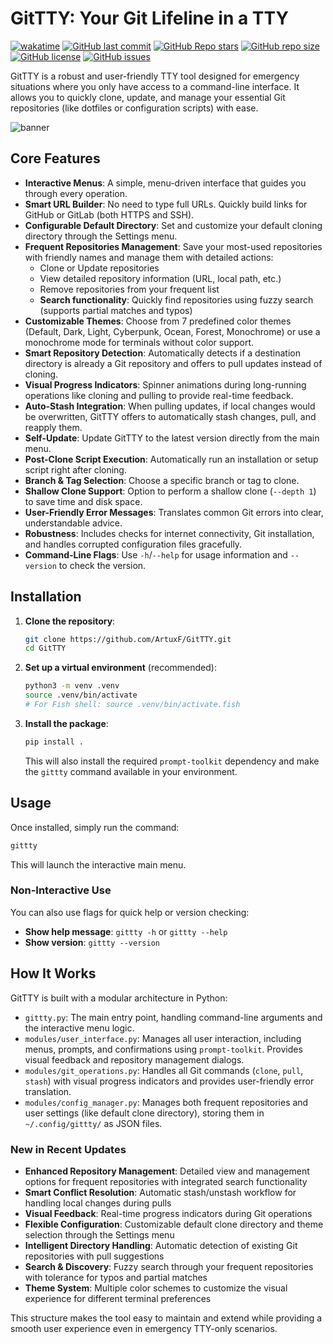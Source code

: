 # GitTTY: Your Git Lifeline in a TTY

[![wakatime](https://wakatime.com/badge/user/ce729308-d968-4fab-8b9a-eb4bdc3ddb80/project/7b8ee217-db76-4db7-b6b4-c3e50c886664.svg)](https://wakatime.com/badge/user/ce729308-d968-4fab-8b9a-eb4bdc3ddb80/project/7b8ee217-db76-4db7-b6b4-c3e50c886664)
[![GitHub last commit](https://img.shields.io/github/last-commit/ArtuxF/GitTTY)](https://github.com/ArtuxF/GitTTY/commits/main)
[![GitHub Repo stars](https://img.shields.io/github/stars/ArtuxF/GitTTY)](https://github.com/ArtuxF/GitTTY/stargazers)
[![GitHub repo size](https://img.shields.io/github/repo-size/ArtuxF/GitTTY)](https://github.com/ArtuxF/GitTTY)
[![GitHub license](https://img.shields.io/github/license/ArtuxF/GitTTY)](https://github.com/ArtuxF/GitTTY/blob/main/LICENSE)
[![GitHub issues](https://img.shields.io/github/issues/ArtuxF/GitTTY)](https://github.com/ArtuxF/GitTTY/issues)

GitTTY is a robust and user-friendly TTY tool designed for emergency situations where you only have access to a command-line interface. It allows you to quickly clone, update, and manage your essential Git repositories (like dotfiles or configuration scripts) with ease.

![banner](https://github.com/user-attachments/assets/f4e06510-9898-4cce-acf0-4cc05c8b6807)


## Core Features

*   **Interactive Menus**: A simple, menu-driven interface that guides you through every operation.
*   **Smart URL Builder**: No need to type full URLs. Quickly build links for GitHub or GitLab (both HTTPS and SSH).
*   **Configurable Default Directory**: Set and customize your default cloning directory through the Settings menu.
*   **Frequent Repositories Management**: Save your most-used repositories with friendly names and manage them with detailed actions:
    *   Clone or Update repositories
    *   View detailed repository information (URL, local path, etc.)
    *   Remove repositories from your frequent list
    *   **Search functionality**: Quickly find repositories using fuzzy search (supports partial matches and typos)
*   **Customizable Themes**: Choose from 7 predefined color themes (Default, Dark, Light, Cyberpunk, Ocean, Forest, Monochrome) or use a monochrome mode for terminals without color support.
*   **Smart Repository Detection**: Automatically detects if a destination directory is already a Git repository and offers to pull updates instead of cloning.
*   **Visual Progress Indicators**: Spinner animations during long-running operations like cloning and pulling to provide real-time feedback.
*   **Auto-Stash Integration**: When pulling updates, if local changes would be overwritten, GitTTY offers to automatically stash changes, pull, and reapply them.
*   **Self-Update**: Update GitTTY to the latest version directly from the main menu.
*   **Post-Clone Script Execution**: Automatically run an installation or setup script right after cloning.
*   **Branch & Tag Selection**: Choose a specific branch or tag to clone.
*   **Shallow Clone Support**: Option to perform a shallow clone (`--depth 1`) to save time and disk space.
*   **User-Friendly Error Messages**: Translates common Git errors into clear, understandable advice.
*   **Robustness**: Includes checks for internet connectivity, Git installation, and handles corrupted configuration files gracefully.
*   **Command-Line Flags**: Use `-h`/`--help` for usage information and `--version` to check the version.

## Installation

1.  **Clone the repository**:
    ```bash
    git clone https://github.com/ArtuxF/GitTTY.git
    cd GitTTY
    ```

2.  **Set up a virtual environment** (recommended):
    ```bash
    python3 -m venv .venv
    source .venv/bin/activate 
    # For Fish shell: source .venv/bin/activate.fish
    ```

3.  **Install the package**:
    ```bash
    pip install .
    ```
    This will also install the required `prompt-toolkit` dependency and make the `gittty` command available in your environment.

## Usage

Once installed, simply run the command:

```bash
gittty
```

This will launch the interactive main menu.

### Non-Interactive Use

You can also use flags for quick help or version checking:

*   **Show help message**: `gittty -h` or `gittty --help`
*   **Show version**: `gittty --version`

## How It Works

GitTTY is built with a modular architecture in Python:

*   `gittty.py`: The main entry point, handling command-line arguments and the interactive menu logic.
*   `modules/user_interface.py`: Manages all user interaction, including menus, prompts, and confirmations using `prompt-toolkit`. Provides visual feedback and repository management dialogs.
*   `modules/git_operations.py`: Handles all Git commands (`clone`, `pull`, `stash`) with visual progress indicators and provides user-friendly error translation.
*   `modules/config_manager.py`: Manages both frequent repositories and user settings (like default clone directory), storing them in `~/.config/gittty/` as JSON files.

### New in Recent Updates

*   **Enhanced Repository Management**: Detailed view and management options for frequent repositories with integrated search functionality
*   **Smart Conflict Resolution**: Automatic stash/unstash workflow for handling local changes during pulls
*   **Visual Feedback**: Real-time progress indicators during Git operations
*   **Flexible Configuration**: Customizable default clone directory and theme selection through the Settings menu
*   **Intelligent Directory Handling**: Automatic detection of existing Git repositories with pull suggestions
*   **Search & Discovery**: Fuzzy search through your frequent repositories with tolerance for typos and partial matches
*   **Theme System**: Multiple color schemes to customize the visual experience for different terminal preferences

This structure makes the tool easy to maintain and extend while providing a smooth user experience even in emergency TTY-only scenarios.
